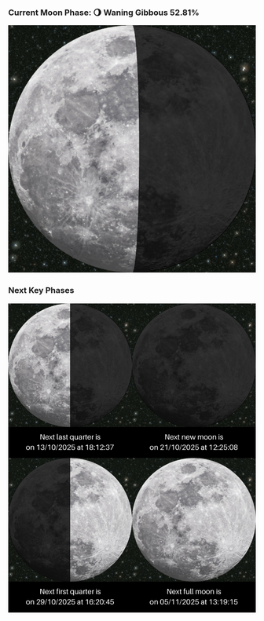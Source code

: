 ### Current Moon Phase: 🌖 Waning Gibbous 52.81%
![Moon Phase](moonphase.png)
### Next Key Phases
![Gallery](gallery.png)